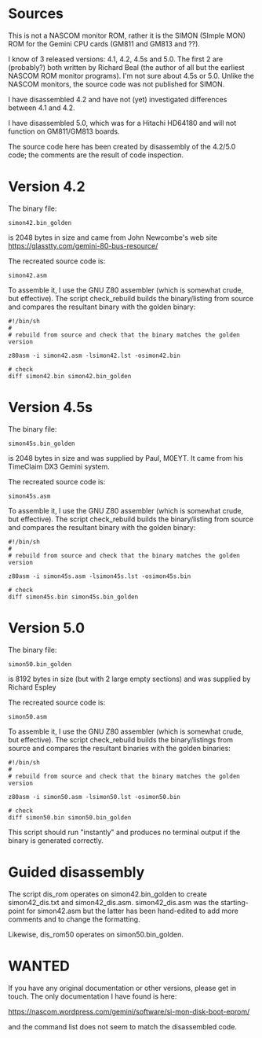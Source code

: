 # Sources

This is not a NASCOM monitor ROM, rather it is the SIMON (SImple MON) ROM for
the Gemini CPU cards (GM811 and GM813 and ??).

I know of 3 released versions: 4.1, 4.2, 4.5s and 5.0. The first 2 are
(probably?)  both written by Richard Beal (the author of all but the earliest
NASCOM ROM monitor programs). I'm not sure about 4.5s or 5.0. Unlike the NASCOM
monitors, the source code was not published for SIMON.

I have disassembled 4.2 and have not (yet) investigated differences between 4.1
and 4.2.

I have disassembled 5.0, which was for a Hitachi HD64180 and will not function
on GM811/GM813 boards.

The source code here has been created by disassembly of the 4.2/5.0 code; the
comments are the result of code inspection.

# Version 4.2

The binary file:

    simon42.bin_golden

is 2048 bytes in size and came from John Newcombe's web site https://glasstty.com/gemini-80-bus-resource/

The recreated source code is:

    simon42.asm

To assemble it, I use the GNU Z80 assembler (which is somewhat crude, but
effective). The script check_rebuild builds the binary/listing from source and
compares the resultant binary with the golden binary:

    #!/bin/sh
    #
    # rebuild from source and check that the binary matches the golden version
    
    z80asm -i simon42.asm -lsimon42.lst -osimon42.bin
    
    # check
    diff simon42.bin simon42.bin_golden

# Version 4.5s

The binary file:

    simon45s.bin_golden

is 2048 bytes in size and was supplied by Paul, M0EYT. It came from his TimeClaim DX3 Gemini system.

The recreated source code is:

    simon45s.asm

To assemble it, I use the GNU Z80 assembler (which is somewhat crude, but
effective). The script check_rebuild builds the binary/listing from source and
compares the resultant binary with the golden binary:

    #!/bin/sh
    #
    # rebuild from source and check that the binary matches the golden version
    
    z80asm -i simon45s.asm -lsimon45s.lst -osimon45s.bin
    
    # check
    diff simon45s.bin simon45s.bin_golden

# Version 5.0

The binary file:

    simon50.bin_golden

is 8192 bytes in size (but with 2 large empty sections) and was supplied by
Richard Espley

The recreated source code is:

    simon50.asm

To assemble it, I use the GNU Z80 assembler (which is somewhat crude, but
effective). The script check_rebuild builds the binary/listings from source and
compares the resultant binaries with the golden binaries:

    #!/bin/sh
    #
    # rebuild from source and check that the binary matches the golden version
    
    z80asm -i simon50.asm -lsimon50.lst -osimon50.bin
    
    # check
    diff simon50.bin simon50.bin_golden

This script should run "instantly" and produces no terminal output if the
binary is generated correctly.

# Guided disassembly

The script dis_rom operates on simon42.bin_golden to create simon42_dis.txt and
simon42_dis.asm. simon42_dis.asm was the starting-point for simon42.asm but the
latter has been hand-edited to add more comments and to change the formatting.

Likewise, dis_rom50 operates on simon50.bin_golden.

# WANTED

If you have any original documentation or other versions, please get in
touch. The only documentation I have found is here:

https://nascom.wordpress.com/gemini/software/si-mon-disk-boot-eprom/

and the command list does not seem to match the disassembled code.
